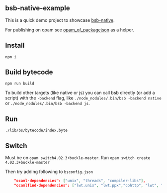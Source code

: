 bsb-native-example
---

This is a quick demo project to showcase [bsb-native](https://github.com/bsansouci/bsb-native).

For publishing on opam see [opam_of_packagejson](https://github.com/bsansouci/opam_of_packagejson/) as a helper.


## Install
`npm i`

## Build bytecode
`npm run build`

To build other targets (like native or js) you can call bsb directly (or add a script) with the `-backend` flag, like `./node_nodules/.bin/bsb -backend native` or `./node_nodules/.bin/bsb -backend js`.

## Run
`./lib/bs/bytecode/index.byte`

## Switch

Must be on `opam switch4.02.3+buckle-master`. Run `opam switch create 4.02.3+buckle-master`

Then try adding following to `bsconfig.json`

```json
    "ocaml-dependencies": ["unix", "threads", "compiler-libs"],
    "ocamlfind-dependencies": ["lwt.unix", "lwt.ppx","cohttp", "lwt", "lwt.unix", "cohttp.lwt", "Yojson"],
```